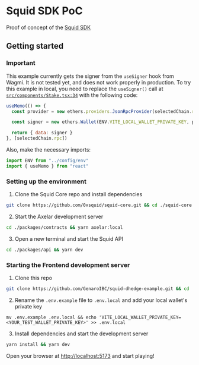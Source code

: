 # Squid SDK PoC

Proof of concept of the [Squid SDK](https://github.com/0xsquid/squid-sdk)

## Getting started

### Important

This example currently gets the signer from the `useSigner` hook from Wagmi. It is not tested yet, and does not work properly in production. To try this example in local, you need to replace the `useSigner()` call at [`src/components/Stake.tsx:34`](https://github.com/GenaroIBC/squid-dhedge-example/blob/7d652d1387aea8d0cade709d61b55a1328a681e7/src/components/Stake.tsx#L34) with the following code:

```js
useMemo(() => {
  const provider = new ethers.providers.JsonRpcProvider(selectedChain.rpc)

  const signer = new ethers.Wallet(ENV.VITE_LOCAL_WALLET_PRIVATE_KEY, provider)

  return { data: signer }
}, [selectedChain.rpc])
```

Also, make the necessary imports:

```js
import ENV from "../config/env"
import { useMemo } from "react"
```

### Setting up the environment

1. Clone the Squid Core repo and install dependencies

```bash
git clone https://github.com/0xsquid/squid-core.git && cd ./squid-core && mv packages/contracts/secret.example.json packages/contracts/secret.json && yarn install
```

2. Start the Axelar development server

```bash
cd ./packages/contracts && yarn axelar:local
```

3. Open a new terminal and start the Squid API

```bash
cd ./packages/api && yarn dev
```

### Starting the Frontend development server

1. Clone this repo

```bash
git clone https://github.com/GenaroIBC/squid-dhedge-example.git && cd ./squid-dhedge-example
```

2. Rename the `.env.example` file to `.env.local` and add your local wallet's private key

```
mv .env.example .env.local && echo 'VITE_LOCAL_WALLET_PRIVATE_KEY=<YOUR_TEST_WALLET_PRIVATE_KEY>' >> .env.local
```

3. Install dependencies and start the development server

```bash
yarn install && yarn dev
```

Open your browser at [http://localhost:5173](http://localhost:5173) and start playing!
